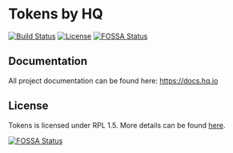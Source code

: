 Tokens by HQ
=============

[![Build Status](https://dev.azure.com/hqio/hq.io/_apis/build/status/Tokens)](https://dev.azure.com/hqio/hq.io/_build/latest?definitionId=2)
[![License](https://img.shields.io/badge/License-RPL%201.5-red.svg)](https://opensource.org/licenses/RPL-1.5)
[![FOSSA Status](https://app.fossa.io/api/projects/git%2Bgithub.com%2Fhq-io%2FHQ.Tokens.svg?type=shield)](https://app.fossa.io/projects/git%2Bgithub.com%2Fhq-io%2FHQ.Tokens?ref=badge_shield)

## Documentation

All project documentation can be found here: https://docs.hq.io

## License
Tokens is licensed under RPL 1.5. More details can be found [here](https://github.com/hq-io/HQ.Tokens/blob/master/LICENSE.md).


[![FOSSA Status](https://app.fossa.io/api/projects/git%2Bgithub.com%2Fhq-io%2FHQ.Tokens.svg?type=large)](https://app.fossa.io/projects/git%2Bgithub.com%2Fhq-io%2FHQ.Tokens?ref=badge_large)